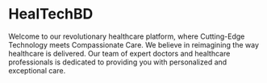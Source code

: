 # HealTechBD
Welcome to our revolutionary healthcare platform, where Cutting-Edge Technology meets Compassionate Care. We believe in reimagining the way healthcare is delivered. Our team of expert doctors and healthcare professionals is dedicated to providing you with personalized and exceptional care.
